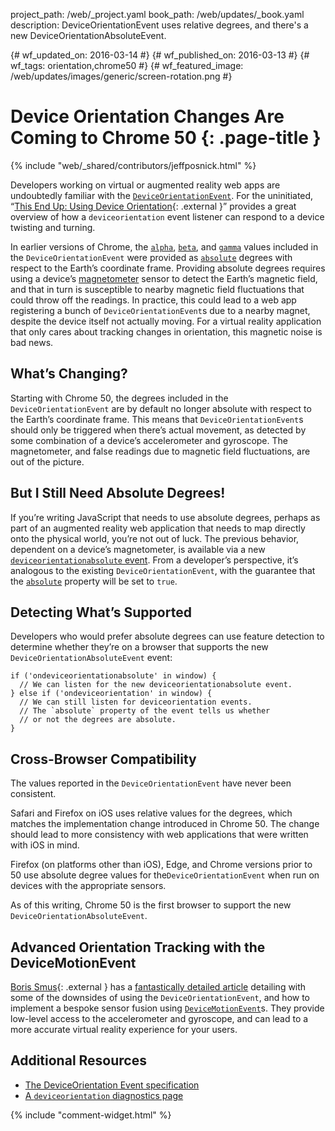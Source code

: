 project_path: /web/_project.yaml
book_path: /web/updates/_book.yaml
description: DeviceOrientationEvent uses relative degrees, and there's a new DeviceOrientationAbsoluteEvent.

{# wf_updated_on: 2016-03-14 #}
{# wf_published_on: 2016-03-13 #}
{# wf_tags: orientation,chrome50 #}
{# wf_featured_image: /web/updates/images/generic/screen-rotation.png #}

# Device Orientation Changes Are Coming to Chrome 50 {: .page-title }

{% include "web/_shared/contributors/jeffposnick.html" %}



Developers working on virtual or augmented reality web apps are undoubtedly
familiar with the [`DeviceOrientationEvent`](https://developer.mozilla.org/en-US/docs/Web/API/DeviceOrientationEvent).
For the uninitiated, “[This End Up: Using Device Orientation](http://www.html5rocks.com/en/tutorials/device/orientation/){: .external }”
provides a great overview of how a `deviceorientation` event listener can
respond to a device twisting and turning.

In earlier versions of Chrome, the [`alpha`](https://developer.mozilla.org/en-US/docs/Web/API/DeviceOrientationEvent/alpha),
[`beta`](https://developer.mozilla.org/en-US/docs/Web/API/DeviceOrientationEvent/beta),
and [`gamma`](https://developer.mozilla.org/en-US/docs/Web/API/DeviceOrientationEvent/gamma)
values included in the `DeviceOrientationEvent` were provided as
[`absolute`](https://developer.mozilla.org/en-US/docs/Web/API/DeviceOrientationEvent/absolute)
degrees with respect to the Earth’s coordinate frame. Providing absolute degrees
requires using a device’s [magnetometer](https://en.wikipedia.org/wiki/Magnetometer)
sensor to detect the Earth’s magnetic field, and that in turn is susceptible to
nearby magnetic field fluctuations that could throw off the readings. In
practice, this could lead to a web app registering a bunch of
`DeviceOrientationEvent`s due to a nearby magnet, despite the device itself not
actually moving. For a virtual reality application that only cares about
tracking changes in orientation, this magnetic noise is bad news.

## What’s Changing?

Starting with Chrome 50, the degrees included in the `DeviceOrientationEvent`
are by default no longer absolute with respect to the Earth’s coordinate frame. This means
that `DeviceOrientationEvent`s should only be triggered when there’s actual
movement, as detected by some combination of a device’s accelerometer and
gyroscope. The magnetometer, and false readings due to magnetic field
fluctuations, are out of the picture.

## But I Still Need Absolute Degrees!

If you’re writing JavaScript that needs to use absolute degrees, perhaps as part
of an augmented reality web application that needs to map directly onto the
physical world, you’re not out of luck. The previous behavior, dependent on a
device’s magnetometer, is available via a new
[`deviceorientationabsolute` event](http://w3c.github.io/deviceorientation/spec-source-orientation.html#deviceorientationabsolute).
From a developer’s perspective, it’s analogous to the existing
`DeviceOrientationEvent`, with the guarantee that the
[`absolute`](https://developer.mozilla.org/en-US/docs/Web/API/DeviceOrientationEvent/absolute)
property will be set to `true`.

## Detecting What’s Supported

Developers who would prefer absolute degrees can use feature detection to
determine whether they’re on a browser that supports the new
`DeviceOrientationAbsoluteEvent` event:


    if ('ondeviceorientationabsolute' in window) {
      // We can listen for the new deviceorientationabsolute event.
    } else if ('ondeviceorientation' in window) {
      // We can still listen for deviceorientation events.
      // The `absolute` property of the event tells us whether
      // or not the degrees are absolute.
    }
    

## Cross-Browser Compatibility

The values reported in the `DeviceOrientationEvent` have never been consistent.

Safari and Firefox on iOS uses relative values for the degrees, which matches the
implementation change introduced in Chrome 50. The change should lead to more
consistency with web applications that were written with iOS in mind.

Firefox (on platforms other than iOS), Edge, and Chrome versions prior to 50 use absolute degree
values for the`DeviceOrientationEvent` when run on devices with the appropriate
sensors.

As of this writing, Chrome 50 is the first browser to support the new
`DeviceOrientationAbsoluteEvent`.

## Advanced Orientation Tracking with the DeviceMotionEvent

[Boris Smus](http://smus.com/about/){: .external } has a
[fantastically detailed article](http://smus.com/sensor-fusion-prediction-webvr/)
detailing with some of the downsides of using the `DeviceOrientationEvent`, and
how to implement a bespoke sensor fusion using
[`DeviceMotionEvent`](https://developer.mozilla.org/en-US/docs/Web/API/DeviceMotionEvent)s.
They provide low-level access to the accelerometer and gyroscope, and can lead
to a more accurate virtual reality experience for your users.

## Additional Resources

* [The DeviceOrientation Event specification](http://w3c.github.io/deviceorientation/spec-source-orientation.html)
* [A `deviceorientation` diagnostics page](https://timvolodine.github.io/deviceorientation-test/)


{% include "comment-widget.html" %}
